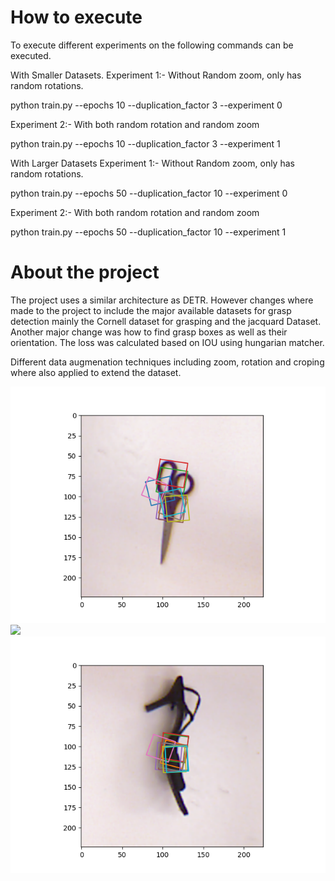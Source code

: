 # How to execute
To execute different experiments on the following commands
can be executed.

With Smaller Datasets.
Experiment 1:-
Without Random zoom, only has random rotations.

python train.py --epochs 10 --duplication_factor 3 --experiment 0

Experiment 2:-
With both random rotation and random zoom 

python train.py --epochs 10 --duplication_factor 3 --experiment 1

With Larger Datasets
Experiment 1:-
Without Random zoom, only has random rotations.

python train.py --epochs 50 --duplication_factor 10 --experiment 0

Experiment 2:-
With both random rotation and random zoom 

python train.py --epochs 50 --duplication_factor 10 --experiment 1



# About the project

The project uses a similar architecture as DETR. However changes where made to the project to include the major available datasets for grasp detection mainly the Cornell dataset for grasping and the jacquard Dataset. Another major change was how to find grasp boxes as well as their orientation. The loss was calculated based on IOU using hungarian matcher.

Different data augmenation techniques including zoom, rotation and croping where also applied to extend the dataset. 

![](./tensor([150]).png)
![](./tensor([160]).png)
![](./tensor([166]).png)


